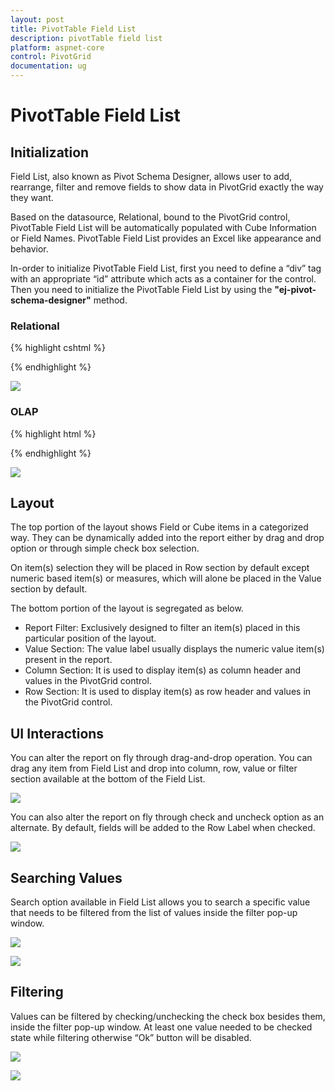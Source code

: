```yaml
---
layout: post
title: PivotTable Field List
description: pivotTable field list
platform: aspnet-core
control: PivotGrid
documentation: ug
---
```


# PivotTable Field List

## Initialization  

Field List, also known as Pivot Schema Designer, allows user to add, rearrange, filter and remove fields to show data in PivotGrid exactly the way they want.

Based on the datasource, Relational, bound to the PivotGrid control, PivotTable Field List will be automatically populated with Cube Information or Field Names. PivotTable Field List provides an Excel like appearance and behavior.

In-order to initialize PivotTable Field List, first you need to define a “div” tag with an appropriate “id” attribute which acts as a container for the control. Then you need to initialize the PivotTable Field List by using the **"ej-pivot-schema-designer"** method.

### Relational

{% highlight cshtml %}

<ej-pivot-grid id="PivotGrid1" load="onload" pivot-table-field-list-id="PivotSchemaDesigner1">
        <e-data-source>
            <e-pivot-rows>
                <e-row-field field-name="Country" field-caption="Country"></e-row-field>
                <e-row-field field-name="State" field-caption="State"></e-row-field>
            </e-pivot-rows>
            <e-pivot-columns>
                <e-column-field field-name="Product" field-caption="Product"></e-column-field>
            </e-pivot-columns>
            <e-pivot-values>
                <e-value-field field-name="Amount" field-caption="Amount"></e-value-field>
                <e-value-field field-name="Quantity" field-caption="Quantity"></e-value-field>
            </e-pivot-values>
        </e-data-source>
</ej-pivot-grid>
<ej-pivot-schema-designer id="PivotSchemaDesigner1"></ej-pivot-schema-designer>

<script type="text/javascript">
    function onLoad(args) {
        args.model.dataSource.data = pivot_dataset; // Datasource
    }
</script>

{% endhighlight %}

![](PivotTable-Field-List_images/RelationalClientside.png)

### OLAP 

{% highlight html %}

<ej-pivot-grid id="PivotGrid1" pivot-table-field-list-id="PivotSchemaDesigner1">
    <e-data-source catalog="Adventure Works DW 2008 SE" cube="Adventure Works" data="//bi.syncfusion.com/olap/msmdpump.dll">
        <e-pivot-rows>
            <e-row-field field-name="[Customer].[Customer Geography]"></e-row-field>
        </e-pivot-rows>
        <e-pivot-columns>
            <e-column-field field-name="[Date].[Fiscal]"></e-column-field>
        </e-pivot-columns>
        <e-pivot-values>
            <e-value-field axis="Column">
                <e-measures>
                    <e-measure-items field-name="[Measures].[Internet Sales Amount]"></e-measure-items>
                </e-measures>
            </e-value-field>
        </e-pivot-values>
    </e-data-source>
</ej-pivot-grid>
<ej-pivot-schema-designer id="PivotSchemaDesigner1"></ej-pivot-schema-designer>

{% endhighlight %}

![](PivotTable-Field-List_images/OlapClientMode.png)


## Layout 

The top portion of the layout shows Field or Cube items in a categorized way. They can be dynamically added into the report either by drag and drop option or through simple check box selection.
 
On item(s) selection they will be placed in Row section by default except numeric based item(s) or measures, which will alone be placed in the Value section by default.

The bottom portion of the layout is segregated as below.

* Report Filter: Exclusively designed to filter an item(s) placed in this particular position of the layout. 
* Value Section: The value label usually displays the numeric value item(s) present in the report.
* Column Section: It is used to display item(s) as column header and values in the PivotGrid control. 
* Row Section: It is used to display item(s) as row header and values in the PivotGrid control.

## UI Interactions 
You can alter the report on fly through drag-and-drop operation. You can drag any item from Field List and drop into column, row, value or filter section available at the bottom of the Field List.

![](PivotTable-Field-List_images/RelationalDragnDrop.png) 

You can also alter the report on fly through check and uncheck option as an alternate. By default, fields will be added to the Row Label when checked.

![](PivotTable-Field-List_images/RelationalFilterIcon.png) 

## Searching Values
Search option available in Field List allows you to search a specific value that needs to be filtered from the list of values inside the filter pop-up window.

![](PivotTable-Field-List_images/RelationalFilterIcon.png)

![](PivotTable-Field-List_images/relationaldialogsearch.png)

## Filtering
Values can be filtered by checking/unchecking the check box besides them, inside the filter pop-up window. At least one value needed to be checked state while filtering otherwise “Ok” button will be disabled.

![](PivotTable-Field-List_images/RelationalFilterIcon.png) 

![](PivotTable-Field-List_images/RelationalFilterDialog.png) 

